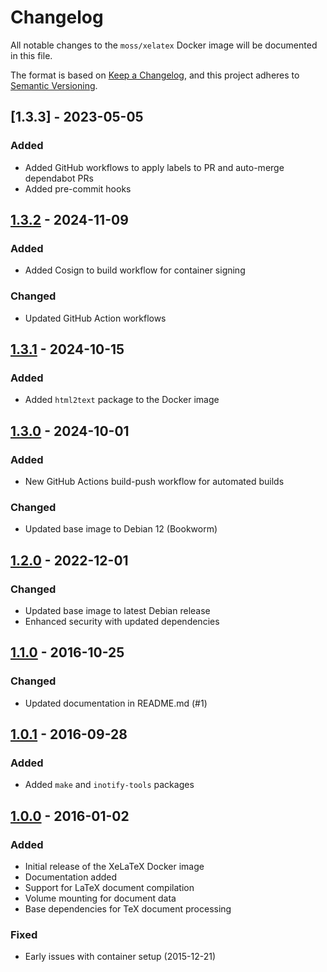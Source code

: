 # Changelog

All notable changes to the `moss/xelatex` Docker image will be documented in this file.

The format is based on [Keep a Changelog](https://keepachangelog.com/en/1.0.0/),
and this project adheres to [Semantic Versioning](https://semver.org/spec/v2.0.0.html).

## [1.3.3] - 2023-05-05

### Added
- Added GitHub workflows to apply labels to PR and auto-merge dependabot PRs
- Added pre-commit hooks

## [1.3.2] - 2024-11-09

### Added
- Added Cosign to build workflow for container signing

### Changed
- Updated GitHub Action workflows

## [1.3.1] - 2024-10-15

### Added
- Added `html2text` package to the Docker image

## [1.3.0] - 2024-10-01

### Added
- New GitHub Actions build-push workflow for automated builds

### Changed
- Updated base image to Debian 12 (Bookworm)

## [1.2.0] - 2022-12-01

### Changed
- Updated base image to latest Debian release
- Enhanced security with updated dependencies

## [1.1.0] - 2016-10-25

### Changed
- Updated documentation in README.md (#1)

## [1.0.1] - 2016-09-28

### Added
- Added `make` and `inotify-tools` packages

## [1.0.0] - 2016-01-02

### Added
- Initial release of the XeLaTeX Docker image
- Documentation added
- Support for LaTeX document compilation
- Volume mounting for document data
- Base dependencies for TeX document processing

### Fixed
- Early issues with container setup (2015-12-21)

[1.3.2]: https://github.com/moss-it/docker-xelatex/compare/v1.3.1...v1.3.2
[1.3.1]: https://github.com/moss-it/docker-xelatex/compare/v1.3.0...v1.3.1
[1.3.0]: https://github.com/moss-it/docker-xelatex/compare/v1.2.0...v1.3.0
[1.2.0]: https://github.com/moss-it/docker-xelatex/compare/v1.1.0...v1.2.0
[1.1.0]: https://github.com/moss-it/docker-xelatex/compare/v1.0.1...v1.1.0
[1.0.1]: https://github.com/moss-it/docker-xelatex/compare/v1.0.0...v1.0.1
[1.0.0]: https://github.com/moss-it/docker-xelatex/releases/tag/v1.0.0
